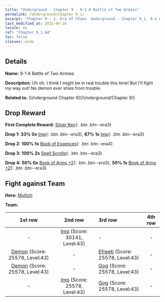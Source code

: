 ```yaml
---
title: "Underground - Chapter 9 - 9-1 A Battle of Two Armies"
permalink: /Underground/Chapter 9_1/
excerpt: "Chapter 9 - 1. Era of Chaos  Underground - Chapter 9_1. 9-1 A Battle of Two Armies"
last_modified_at: 2021-04-26
locale: en
ref: "Chapter 9_1.md"
toc: false
classes: wide
---
```


## Details

 **Name:** 9-1 A Battle of Two Armies

 **Description:** Uh oh. I think I might be in real trouble this time! But I'll fight my way out! No demon ever shies from trouble.

 **Related to:** [Underground Chapter 9](/Underground/Chapter 9/)

## Drop Reward

 **First Complete Reward:** [Silver Key](/Items/con_693/){: .btn .btn--era3}

 **Drop 1:** **33% 0x** [Imp](/Items/unt_226/){: .btn .btn--era3}, **67% 1x** [Imp](/Items/unt_226/){: .btn .btn--era3}

 **Drop 2:** **100% 1x** [Book of Essences](/Items/mat_39/){: .btn .btn--era4}

 **Drop 3:** **100% 2x** [Spell Scrolls](/Items/con_694/){: .btn .btn--era3}

 **Drop 4:** **50% 0x** [Book of Arms +2](/Items/mat_32/){: .btn .btn--era3}, **50% 1x** [Book of Arms +2](/Items/mat_32/){: .btn .btn--era3}


## Fight against Team
 **Hero:** [Mullich](/heroes/Mullich/)

 **Team:**


  | 1st row | 2nd row | 3rd row | 4th row |
  |:----:|:----:|:----|:----:|
  | - | [Imp](/units/Imp/) (Score: 30141, Level:43)  | - | - |
  | [Demon](/units/Demon/) (Score: 25578, Level:43)  | - | [Efreeti](/units/Efreeti/) (Score: 25578, Level:43)  | - |
  | [Demon](/units/Demon/) (Score: 25578, Level:43)  | - | [Gog](/units/Gog/) (Score: 25578, Level:43)  | - |
  | - | [Imp](/units/Imp/) (Score: 25578, Level:43)  | [Gog](/units/Gog/) (Score: 25578, Level:43)  | - |


